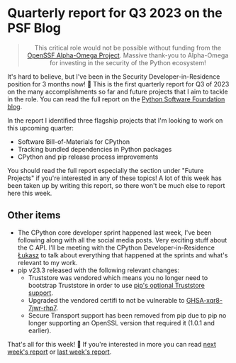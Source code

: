 # Quarterly report for Q3 2023 on the PSF Blog

<blockquote>
  <center>This critical role would not be possible without funding from the <a href="https://alpha-omega.dev">OpenSSF Alpha-Omega Project</a>.
  Massive thank-you to Alpha-Omega for investing in the security of the Python ecosystem!</center>
</blockquote>

It's hard to believe, but I've been in the Security Developer-in-Residence position for 3 months now! 🥳
This is the first quarterly report for Q3 of 2023 on the many accomplishments so far and future projects
that I aim to tackle in the role. You can read the full report on the [Python Software Foundation blog](https://pyfound.blogspot.com/2023/10/security-developer-in-residence-2023-q3-report.html).

In the report I identified three flagship projects that I'm looking to work on this upcoming quarter:

* Software Bill-of-Materials for CPython
* Tracking bundled dependencies in Python packages
* CPython and pip release process improvements

You should read the full report especially the section under "Future Projects" if you're interested in any of these topics! A lot of this week has been taken up by writing this report, so there won't be much else to report here this week.

## Other items

* The CPython core developer sprint happened last week, I've been following along with all the social media posts. Very exciting stuff about the C API.
  I'll be meeting with the CPython Developer-in-Residence [Łukasz](https://lukasz.langa.pl/) to talk about everything that happened at the sprints and what's relevant to my work.
* pip v23.3 released with the following relevant changes:
  * Truststore was vendored which means you no longer need to bootstrap Truststore in order to use [pip's optional Truststore support](https://pip.pypa.io/en/stable/topics/https-certificates/#using-system-certificate-stores).
  * Upgraded the vendored certifi to not be vulnerable to [GHSA-xqr8-7jwr-rhp7](https://github.com/advisories/GHSA-xqr8-7jwr-rhp7).
  * Secure Transport support has been removed from pip due to pip no longer supporting an OpenSSL version that required it (1.0.1 and earlier).

That's all for this week! 👋 If you're interested in more you can read [next week's report](http://sethmlarson.dev/security-developer-in-residence-weekly-report-16) or [last week's report](http://sethmlarson.dev/security-developer-in-residence-weekly-report-14).
